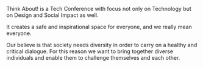 Think About! is a Tech Conference with focus not only on Technology but
on Design and Social Impact as well.

It creates a safe and inspirational space for everyone, and we really mean
everyone.

Our believe is that society needs diversity in order to carry on a healthy and
critical dialogue. For this reason we want to bring together diverse
individuals and enable them to challenge themselves and each other.
